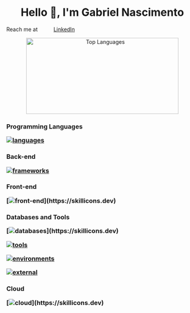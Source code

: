 <div align="center">
  <h1>Hello 👋, I'm Gabriel Nascimento</h1>
</div>

<div align="left">
  <p><span style="display: inline-block; width: 120px;">Reach me at </span> <a href="https://www.linkedin.com/in/gabrielreisnascimento" target="_blank">LinkedIn</a></p>
</div>

<div align="center">
  <a href="https://github.com/gabrielrnascimento">
    <img src="https://github-readme-stats.vercel.app/api/top-langs/?username=gabrielrnascimento&layout=compact&theme=dark" alt="Top Languages" width="400" height="200" />
  </a>
</div>


<!--
**gabrielrnascimento/gabrielrnascimento** is a ✨ _special_ ✨ repository because its `README.md` (this file) appears on your GitHub profile.

Here are some ideas to get you started:

- 🔭 I’m currently working on ...
- 🌱 I’m currently learning ...
- 👯 I’m looking to collaborate on ...
- 🤔 I’m looking for help with ...
- 💬 Ask me about ...
- 📫 How to reach me: ...
- 😄 Pronouns: ...
- ⚡ Fun fact: ...
-->

<h3>Programming Languages
  
  [![languages](https://skillicons.dev/icons?i=ts,js,py,java,kotlin,swift)](https://skillicons.dev)
</h3>

<h3>Back-end
  
  [![frameworks](https://skillicons.dev/icons?i=spring,nestjs,express,fastapi,flask,selenium)](https://skillicons.dev)
</h3>

<h3>Front-end
  
  [![front-end](https://skillicons.dev/icons?i=react,nextjs,tailwind,sass,styledcomponents,webpack,cypress,html,css,pug,)](https://skillicons.dev)
</h3>

<h3>Databases and Tools
  
  [![databases](https://skillicons.dev/icons?i=elasticsearch,postgres,mongodb,mysql,)](https://skillicons.dev)
  
  [![tools](https://skillicons.dev/icons?i=jest,rabbitmq,kafka,redis,graphql,grafana)](https://skillicons.dev)
  
  [![environments](https://skillicons.dev/icons?i=ubuntu,apple)](https://skillicons.dev)
  
  [![external](https://skillicons.dev/icons?i=bitbucket,github,figma,githubactions)](https://skillicons.dev)
</h3>

<h3>Cloud
  
  [![cloud](https://skillicons.dev/icons?i=aws,gcp,)](https://skillicons.dev)
</h3>

